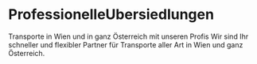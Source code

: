 # ProfessionelleUbersiedlungen
Transporte in Wien und in ganz Österreich mit unseren Profis  Wir sind Ihr schneller und flexibler Partner für Transporte aller Art in Wien und ganz Österreich.
